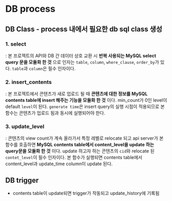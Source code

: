 # **DB process**
## DB Class - process 내에서 필요한 db sql class 생성
### 1. select
: 본 프로젝트의 API와 DB 간 데이터 상호 교환 시 **반복 사용되는 MySQL select query 문을 모듈화 한 것** 으로 인자는 `table`, `column`, `where_clause`, `order_by`가 있다. `table`과 `column`은 필수 인자이다.  
### 2. insert_contents
: 본 프로젝트에서 콘텐츠가 새로 업로드 될 때 **콘텐츠에 대한 정보를 MySQL contents table에 insert 해주는 기능을 모듈화 한 것** 이다. min_count가 0인 level이 default `level`이 된다. `generate time`은 insert query의 실행 시점이 적용되므로 본 함수는 콘텐츠가 업로드 됨과 동시에 실행되어야 한다.
### 3. update_level
: 콘텐츠의 view count가 계속 올라가서 특정 레벨로 relocate 되고 api server가 본 함수를 호출하면 **MySQL contents table에서 content_level을 update 하는 query문을 모듈화 한 것** 이다. update 하고자 하는 콘텐츠의 `cid`와 relocate 된 `contet_level`이 필수 인자이다. 본 함수가 실행되면 contents table에서 content_level과 update_time column이 update 된다.

## DB trigger
  - contents table이 update되면  trigger가 작동되고 update_history에 기록됨
